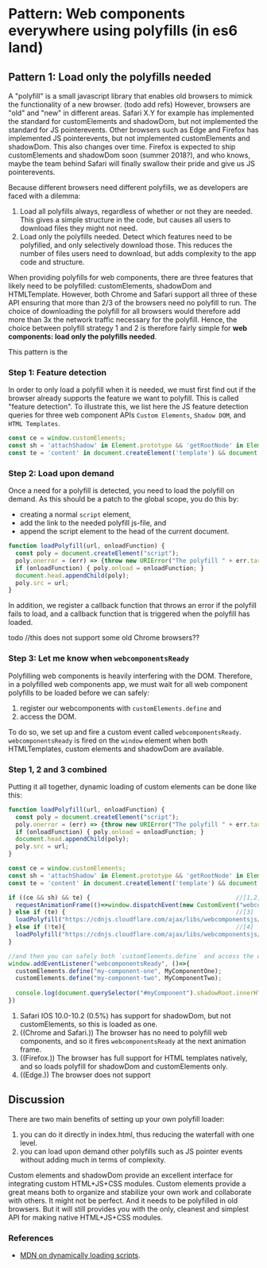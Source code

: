 # Pattern: Web components everywhere using polyfills (in es6 land)

## Pattern 1: Load only the polyfills needed
A "polyfill" is a small javascript library that enables old browsers to mimick the functionality of a new browser.
(todo add refs)
However, browsers are "old" and "new" in different areas. Safari X.Y for example has implemented 
the standard for customElements and shadowDom, but not implemented the standard for JS pointerevents.
Other browsers such as Edge and Firefox has implemented JS pointerevents, but not implemented 
customElements and shadowDom. This also changes over time. Firefox is expected to ship customElements and shadowDom soon 
(summer 2018?), and who knows, maybe the team behind Safari will finally swallow their pride and 
give us JS pointerevents.

Because different browsers need different polyfills, we as developers are faced with a dilemma:
1. Load all polyfills always, regardless of whether or not they are needed. 
This gives a simple structure in the code, but causes all users to download files they might not need.
2. Load only the polyfills needed. Detect which features need to be polyfilled, 
and only selectively download those. This reduces the number of files users need to download, 
but adds complexity to the app code and structure.

When providing polyfills for web components, there are three features that likely need to be polyfilled:
customElements, shadowDom and HTMLTemplate. However, both Chrome and Safari support all three of these
API ensuring that more than 2/3 of the browsers need no polyfill to run.
The choice of downloading the polyfill for all browsers would therefore add more than 3x the network 
traffic necessary for the polyfill.
Hence, the choice between polyfill strategy 1 and 2 is therefore fairly simple for **web components: 
load only the polyfills needed**.

This pattern is the         

### Step 1: Feature detection

In order to only load a polyfill when it is needed, we must first find out if the browser already supports 
the feature we want to polyfill. This is called "feature detection". To illustrate this, we list here the 
JS feature detection queries for three web component APIs `Custom Elements`, `Shadow DOM`, and `HTML Templates`.

```javascript
const ce = window.customElements; 
const sh = 'attachShadow' in Element.prototype && 'getRootNode' in Element.prototype;
const te = 'content' in document.createElement('template') && document.createDocumentFragment().cloneNode() instanceof DocumentFragment;
```
### Step 2: Load upon demand

Once a need for a polyfill is detected, you need to load the polyfill on demand.
As this should be a patch to the global scope, you do this by:
* creating a normal `script` element,
* add the link to the needed polyfill js-file, and
* append the script element to the head of the current document.

```javascript
function loadPolyfill(url, onloadFunction) {
  const poly = document.createElement("script");
  poly.onerror = (err) => {throw new URIError("The polyfill " + err.target.src + " didn't load correctly.");};
  if (onloadFunction) { poly.onload = onloadFunction; }
  document.head.appendChild(poly);
  poly.src = url;
}
```
In addition, we register a callback function that throws an error if the polyfill fails to load,
and a callback function that is triggered when the polyfill has loaded.

todo //this does not support some old Chrome browsers?? 

### Step 3: Let me know when `webcomponentsReady`

Polyfilling web components is heavily interfering with the DOM. 
Therefore, in a polyfilled web components app, 
we must wait for all web component polyfills to be loaded before we can safely:
1. register our webcomponents with `customElements.define` and
2. access the DOM.

To do so, we set up and fire a custom event called `webcomponentsReady`.
`webcomponentsReady` is fired on the `window` element when both HTMLTemplates, custom elements and 
shadowDom are available.


### Step 1, 2 and 3 combined
Putting it all together, dynamic loading of custom elements can be done like this:


```javascript
function loadPolyfill(url, onloadFunction) {
  const poly = document.createElement("script");
  poly.onerror = (err) => {throw new URIError("The polyfill " + err.target.src + " didn't load correctly.");};
  if (onloadFunction) { poly.onload = onloadFunction; }
  document.head.appendChild(poly);
  poly.src = url;
}

const ce = window.customElements; 
const sh = 'attachShadow' in Element.prototype && 'getRootNode' in Element.prototype;
const te = 'content' in document.createElement('template') && document.createDocumentFragment().cloneNode() instanceof DocumentFragment;

if ((ce && sh) && te) {                                         //[1,2]
  requestAnimationFrame(()=>window.dispatchEvent(new CustomEvent("webcomponentsReady")));
} else if (te) {                                                //[3]
  loadPolyfill("https://cdnjs.cloudflare.com/ajax/libs/webcomponentsjs/1.2.0/webcomponents-sd-ce.js", ()=> window.dispatchEvent(new CustomEvent("webcomponentsReady")));
} else if (!te){                                                //[4]
  loadPolyfill("https://cdnjs.cloudflare.com/ajax/libs/webcomponentsjs/1.2.0/webcomponents-lite.js", ()=> window.dispatchEvent(new CustomEvent("webcomponentsReady")));
}

//and then you can safely both `customElements.define` and access the dom and shadowDom.
window.addEventListener("webcomponentsReady", ()=>{
  customElements.define("my-component-one", MyComponentOne);
  customElements.define("my-component-two", MyComponentTwo);
  
  console.log(document.querySelector("#myComponent").shadowRoot.innerHTML);
})

```
1. Safari IOS 10.0-10.2 (0.5%) has support for shadowDom, but not customElements, so this is loaded as one. 
2. ((Chrome and Safari.)) The browser has no need to polyfill web components, and so it fires `webcomponentsReady` at the next animation frame.
3. ((Firefox.)) The browser has full support for HTML templates natively, and so loads polyfill for shadowDom and customElements only.
4. ((Edge.)) The browser does not support 

## Discussion

There are two main benefits of setting up your own polyfill loader:
1. you can do it directly in index.html, thus reducing the waterfall with one level.
2. you can load upon demand other polyfills such as JS pointer events without adding much in terms of complexity.


Custom elements and shadowDom provide an excellent interface for integrating custom HTML+JS+CSS modules. 
Custom elements provide a great means both to organize and stabilize your own work and 
collaborate with others. It might not be perfect. And it needs to be polyfilled in old browsers. 
But it will still provides you with the only, cleanest and simplest API for making native HTML+JS+CSS modules.


### References
* [MDN on dynamically loading scripts](https://developer.mozilla.org/en-US/docs/Web/API/HTMLScriptElement).